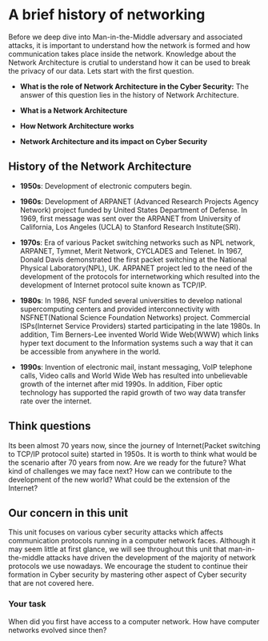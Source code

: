 # A brief history of networking

Before we deep dive into Man-in-the-Middle adversary and associated attacks, it is important to understand how the network is formed and how communication takes place inside the network. Knowledge about the Network Architecture is crutial to understand how it can be used to break the privacy of our data. Lets start with the first question.

* **What is the role of Network Architecture in the Cyber Security:** The answer of this question lies in the history of Network Architecture.

* **What is a Network Architecture**

* **How Network Architecture works**

* **Network Architecture and its impact on Cyber Security**


## History of the Network Architecture

* **1950s**: Development of electronic computers begin. 

* **1960s**: Development of ARPANET (Advanced Research Projects Agency Network) project funded by United States Department of Defense. In 1969, first message was sent over the ARPANET from University of California, Los Angeles (UCLA) to Stanford Research Institute(SRI). 

* **1970s**: Era of various Packet switching networks such as NPL network, ARPANET, Tymnet, Merit Network, CYCLADES and Telenet. In 1967, Donald Davis demonstrated the first packet switching at the National Physical Laboratory(NPL), UK. ARPANET project led to the need of the development of the protocols for internetworking which resulted into the development of Internet protocol suite known as TCP/IP.

* **1980s**: In 1986, NSF funded several universities to develop national supercomputing centers and provided interconnectivity with NSFNET(National Science Foundation Networks) project. Commercial ISPs(Internet Service Providers) started participating in the late 1980s. In addition, Tim Berners-Lee invented World Wide Web(WWW) which links hyper text document to the Information systems such a way that it can be accessible from anywhere in the world.

* **1990s**: Invention of electronic mail, instant messaging, VoIP telephone calls, Video calls and World Wide Web has resulted into unbelievable growth of the internet after mid 1990s. In addition, Fiber optic technology has supported the rapid growth of two way data transfer rate over the internet.

## Think questions

Its been almost 70 years now, since the journey of Internet(Packet switching to TCP/IP protocol suite) started in 1950s. It is worth to think what would be the scenario after 70 years from now. Are we ready for the future? What kind of challenges we may face next? How can we contribute to the development of the new world? What could be the extension of the Internet?  

## Our concern in this unit

This unit focuses on various cyber security attacks which affects communication protocols running in a computer network faces. Although it may seem little at first glance, we will see throughout this unit that man-in-the-middle attacks have driven the development of the majority of network protocols we use nowadays. We encourage the student to continue their formation in Cyber security by mastering other aspect of Cyber security that are not covered here. 


### Your task

When did you first have access to a computer network.  How have computer networks evolved since then?